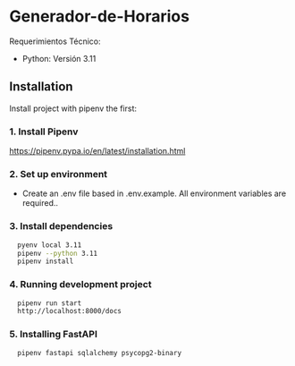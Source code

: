 # Generador-de-Horarios

Requerimientos Técnico:
* Python: Versión 3.11

## Installation

Install project with pipenv the first:

### 1. Install Pipenv
https://pipenv.pypa.io/en/latest/installation.html

### 2. Set up environment
- Create an .env file based in .env.example. All environment variables are required..

### 3. Install dependencies
```bash
  pyenv local 3.11
  pipenv --python 3.11
  pipenv install
```
### 4. Running development project
```bash
  pipenv run start 
  http://localhost:8000/docs
```
### 5. Installing  FastAPI
```bash
  pipenv fastapi sqlalchemy psycopg2-binary
```
